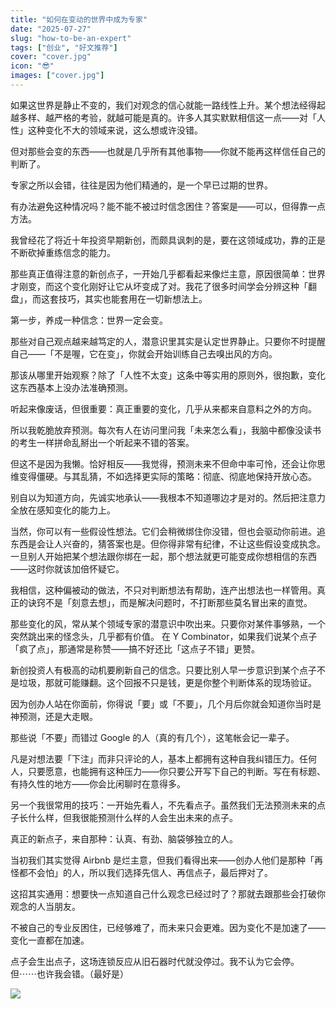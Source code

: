 ```yaml
---
title: "如何在变动的世界中成为专家"
date: "2025-07-27"
slug: "how-to-be-an-expert"
tags: ["创业", "好文推荐"]
cover: "cover.jpg"
icon: "😎"
images: ["cover.jpg"]
---
```

如果这世界是静止不变的，我们对观念的信心就能一路线性上升。某个想法经得起越多样、越严格的考验，就越可能是真的。许多人其实默默相信这一点——对「人性」这种变化不大的领域来说，这么想或许没错。



但对那些会变的东西——也就是几乎所有其他事物——你就不能再这样信任自己的判断了。



专家之所以会错，往往是因为他们精通的，是一个早已过期的世界。



有办法避免这种情况吗？能不能不被过时信念困住？答案是——可以，但得靠一点方法。



我曾经花了将近十年投资早期新创，而颇具讽刺的是，要在这领域成功，靠的正是不断砍掉重练信念的能力。



那些真正值得注意的新创点子，一开始几乎都看起来像烂主意，原因很简单：世界才刚变，而这个变化刚好让它从坏变成了对。我花了很多时间学会分辨这种「翻盘」，而这套技巧，其实也能套用在一切新想法上。



第一步，养成一种信念：世界一定会变。



那些对自己观点越来越笃定的人，潜意识里其实是认定世界静止。只要你不时提醒自己——「不是喔，它在变」，你就会开始训练自己去嗅出风的方向。



那该从哪里开始观察？除了「人性不太变」这条中等实用的原则外，很抱歉，变化这东西基本上没办法准确预测。



听起来像废话，但很重要：真正重要的变化，几乎从来都来自意料之外的方向。



所以我乾脆放弃预测。每次有人在访问里问我「未来怎么看」，我脑中都像没读书的考生一样拼命乱掰出一个听起来不错的答案。



但这不是因为我懒。恰好相反——我觉得，预测未来不但命中率可怜，还会让你思维变得僵硬。与其乱猜，不如选择更实际的策略：彻底、彻底地保持开放心态。



别自以为知道方向，先诚实地承认——我根本不知道哪边才是对的。然后把注意力全放在感知变化的能力上。



当然，你可以有一些假设性想法。它们会稍微绑住你没错，但也会驱动你前进。追东西是会让人兴奋的，猜答案也是。但你得非常有纪律，不让这些假设变成执念。
一旦别人开始把某个想法跟你绑在一起，那个想法就更可能变成你想相信的东西——这时你就该加倍怀疑它。



我相信，这种偏被动的做法，不只对判断想法有帮助，连产出想法也一样管用。真正的诀窍不是「刻意去想」，而是解决问题时，不打断那些莫名冒出来的直觉。



那些变化的风，常从某个领域专家的潜意识中吹出来。只要你对某件事够熟，一个突然跳出来的怪念头，几乎都有价值。
在 Y Combinator，如果我们说某个点子「疯了点」，那通常是称赞——搞不好还比「这点子不错」更赞。



新创投资人有极高的动机要刷新自己的信念。只要比别人早一步意识到某个点子不是垃圾，那就可能赚翻。这个回报不只是钱，更是你整个判断体系的现场验证。



因为创办人站在你面前，你得说「要」或「不要」，几个月后你就会知道你当时是神预测，还是大走眼。



那些说「不要」而错过 Google 的人（真的有几个），这笔帐会记一辈子。



凡是对想法要「下注」而非只评论的人，基本上都拥有这种自我纠错压力。任何人，只要愿意，也能拥有这种压力——你只要公开写下自己的判断。写在有标题、有持久性的地方——你会比闲聊时在意得多。



另一个我很常用的技巧：一开始先看人，不先看点子。虽然我们无法预测未来的点子长什么样，但我很能预测什么样的人会生出未来的点子。



真正的新点子，来自那种：认真、有劲、脑袋够独立的人。



当初我们其实觉得 Airbnb 是烂主意，但我们看得出来——创办人他们是那种「再怪都不会怕」的人，所以我们选择先信人、再信点子，最后押对了。



这招其实通用：想要快一点知道自己什么观念已经过时了？那就去跟那些会打破你观念的人当朋友。



不被自己的专业反困住，已经够难了，而未来只会更难。因为变化不是加速了——变化一直都在加速。



点子会生出点子，这场连锁反应从旧石器时代就没停过。我不认为它会停。
但⋯⋯也许我会错。（最好是）




![](https://prod-files-secure.s3.us-west-2.amazonaws.com/112d0858-5090-4d34-a606-b75eb8d65fd2/46476355-9cf3-4e99-9b7a-3531bc426380/1000202064.png?X-Amz-Algorithm=AWS4-HMAC-SHA256&X-Amz-Content-Sha256=UNSIGNED-PAYLOAD&X-Amz-Credential=ASIAZI2LB466YCNUHPK5%2F20250730%2Fus-west-2%2Fs3%2Faws4_request&X-Amz-Date=20250730T173940Z&X-Amz-Expires=3600&X-Amz-Security-Token=IQoJb3JpZ2luX2VjEJn%2F%2F%2F%2F%2F%2F%2F%2F%2F%2FwEaCXVzLXdlc3QtMiJIMEYCIQDSBYB5VnGf0Hybzils%2FTI7pNu197GCzI3IKfktBtWbvAIhALOwVNxKGddWMZE1HjErEAeXXgNf0t3QClgUz0c6Bmx2KogECML%2F%2F%2F%2F%2F%2F%2F%2F%2F%2FwEQABoMNjM3NDIzMTgzODA1IgzuWMu3FZO4VmYnG%2Fgq3ANcDriZ1cUlHhXSnEY437wm1RotKdpdaYf8tr8kx22NbOJ%2F10cQjEM69BHPvVJEng%2FSgA5EtekLH4hXOhXfwM0ew5T14Ik%2B8tQIdqVnX7mHZ%2BbkfiIGYFQn2YElVU1WxFHrUbK8vQxIKd5qO0em3Jj5j35V2M5Ts4l0fORb0qjy6Nz0NJt4FiexseIcJ0bHM%2F4%2FD6OyBj7fnpDlrITiZh%2Fz5jCY72gsPpIzIherNOHoy3eP5vWWowcNfe1vOuTKYWz%2B0uVPdEr78jxW%2FGPzAMPivNc1SHfTWGIwJxMuvr8vUpXvyBfaDDRu61HP6Ji1yJ4RcJf2yR2Q7h2jDfDUjbWAj4pl43vJF8oHEBRmA9vr6irF17QvlfVsAem00zsV%2BKUPBV9ukFw5Cwnl%2B%2B%2B6Mic3PZ7G1%2BWsafiT4L%2FJKC7Ol9tfMHWb1koNcR9X%2B%2F9K7vN9qU0nv8rviRoivqcZFDgkueZpSKohMuLQ9px0TFNeoixZ8%2BTrSJ5wW40mZupZeFwN%2FmIA6cHWV0J5n4z1hyPG95MGMMTfiBVf56HJHgW2oXkSk7C3vkiJe2xu5GNVLdtqD8mX3FCo%2FTBdKeP%2FJ634Flxt%2F4l3QTT5GcyYx8ycQW%2BhbJQq9all4hA0xTDtm6nEBjqkAVw49j%2BdXU50%2FEG7IfD3pQmMmyXLwGF19zHO5WnKMRQh2padMUwpi5JI%2Bs0aY950YriNevqrPlfBqtpioxumntawN27akY1XGBB9%2FcOtNe4UupxNwDtTht%2Bbb%2F%2Bq85e%2BK98A2zRDScvvEpgGuab6S6v%2BC%2BpeJYLIPqKXzBFwS9qkeX3HAMRztz5b866ebpjBw2eVqJDhaNKtsxWJ1rSQDRiAbZmr&X-Amz-Signature=044d01391bcc71d879d03e2067674c927cec95be8e5866d0fb24cd8e3ec0a77a&X-Amz-SignedHeaders=host&x-amz-checksum-mode=ENABLED&x-id=GetObject)

